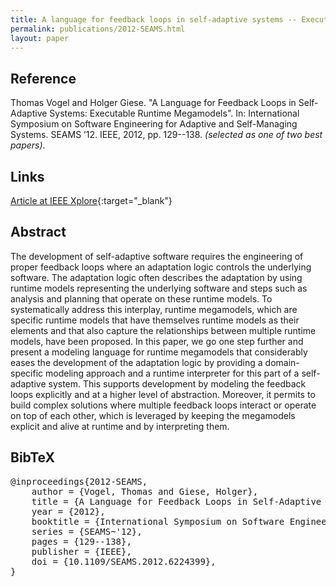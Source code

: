 ```yaml
---
title: A language for feedback loops in self-adaptive systems -- Executable runtime megamodels
permalink: publications/2012-SEAMS.html
layout: paper
---
```


## Reference
Thomas Vogel and Holger Giese. "A Language for Feedback Loops in Self-Adaptive Systems: Executable Runtime Megamodels". In: International Symposium on Software Engineering for Adaptive and Self-Managing Systems. SEAMS ’12. IEEE, 2012, pp. 129--138. _(selected as one of two best papers)_.

## Links
[Article at IEEE Xplore](https://doi.org/10.1109/SEAMS.2012.6224399){:target="_blank"}

## Abstract
The development of self-adaptive software requires the engineering of proper feedback loops where an adaptation logic controls the underlying software. The adaptation logic often describes the adaptation by using runtime models representing the underlying software and steps such as analysis and planning that operate on these runtime models. To systematically address this interplay, runtime megamodels, which are specific runtime models that have themselves runtime models as their elements and that also capture the relationships between multiple runtime models, have been proposed. In this paper, we go one step further and present a modeling language for runtime megamodels that considerably eases the development of the adaptation logic by providing a domain-specific modeling approach and a runtime interpreter for this part of a self-adaptive system. This supports development by modeling the feedback loops explicitly and at a higher level of abstraction. Moreover, it permits to build complex solutions where multiple feedback loops interact or operate on top of each other, which is leveraged by keeping the megamodels explicit and alive at runtime and by interpreting them.

## BibTeX

<div class="bibtex">
<pre>@inproceedings{2012-SEAMS,
    author = {Vogel, Thomas and Giese, Holger},
    title = {A Language for Feedback Loops in Self-Adaptive Systems: Executable Runtime Megamodels},
    year = {2012},
    booktitle = {International Symposium on Software Engineering for Adaptive and Self-Managing Systems},
    series = {SEAMS~'12},
    pages = {129--138},
    publisher = {IEEE},
    doi = {10.1109/SEAMS.2012.6224399},
}</pre>
</div>
